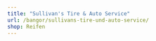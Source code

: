 ```yaml
---
title: "Sullivan's Tire & Auto Service"
url: /bangor/sullivans-tire-und-auto-service/
shop: Reifen
---
```

